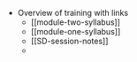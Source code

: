 - Overview of training with links
	- [[module-two-syllabus]]
	- [[module-one-syllabus]]
	- [[SD-session-notes]]
	-